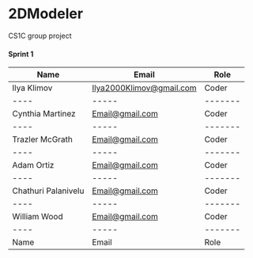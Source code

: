 # 2DModeler
CS1C group project


#### Sprint 1
|Name|Email|Role|
|----|-----|-------|
|Ilya Klimov|Ilya2000Klimov@gmail.com|Coder|
|----|-----|-------|
|Cynthia Martinez|Email@gmail.com|Coder|
|----|-----|-------|
|Trazler McGrath|Email@gmail.com|Coder|
|----|-----|-------|
|Adam Ortiz|Email@gmail.com|Coder|
|----|-----|-------|
|Chathuri Palanivelu|Email@gmail.com|Coder|
|----|-----|-------|
|William Wood|Email@gmail.com|Coder|
|----|-----|-------|
|Name|Email|Role|

